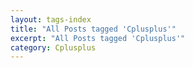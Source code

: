 ```yaml
---
layout: tags-index
title: "All Posts tagged 'Cplusplus'"
excerpt: "All Posts tagged 'Cplusplus'"
category: Cplusplus
---
```

